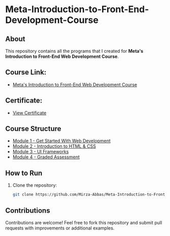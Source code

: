 # Meta-Introduction-to-Front-End-Development-Course

## About
This repository contains all the programs that I created for **Meta's Introduction to Front-End Web Development Course**.

## Course Link:
- [Meta's Introduction to Front-End Web Development Course](https://www.coursera.org/learn/introduction-to-front-end-development)

## Certificate:
- [View Certificate](https://github.com/Mirza-Abbas/Meta-Introduction-to-Front-End-Development-Course/blob/main/Certificate.jpg)

## Course Structure
- [Module 1 - Get Started With Web Development](https://github.com/Mirza-Abbas/Meta-Introduction-to-Front-End-Development-Course/tree/main/Module%201%20-%20Get%20Started%20With%20Web%20Developement)
- [Module 2 - Introduction to HTML & CSS](https://github.com/Mirza-Abbas/Meta-Introduction-to-Front-End-Development-Course/tree/main/Module%202%20-%20Introduction%20to%20HTML%20%26%20CSS)
- [Module 3 - UI Frameworks](https://github.com/Mirza-Abbas/Meta-Introduction-to-Front-End-Development-Course/tree/main/Module%203%20-%20UI%20Frameworks)
- [Module 4 - Graded Assessment](https://github.com/Mirza-Abbas/Meta-Introduction-to-Front-End-Development-Course/tree/main/Module%204%20-%20Graded%20Assessment)

## How to Run
1. Clone the repository:
   ```sh
   git clone https://github.com/Mirza-Abbas/Meta-Introduction-to-Front-End-Development-Course
   ```

## Contributions
Contributions are welcome! Feel free to fork this repository and submit pull requests with improvements or additional examples.